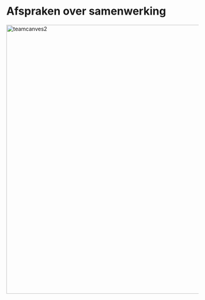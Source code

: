 # Afspraken over samenwerking

<img width="998" height="707" alt="teamcanves2" src="https://github.com/user-attachments/assets/8f24084e-c668-4573-9b2e-bae1ecdc4359" />
